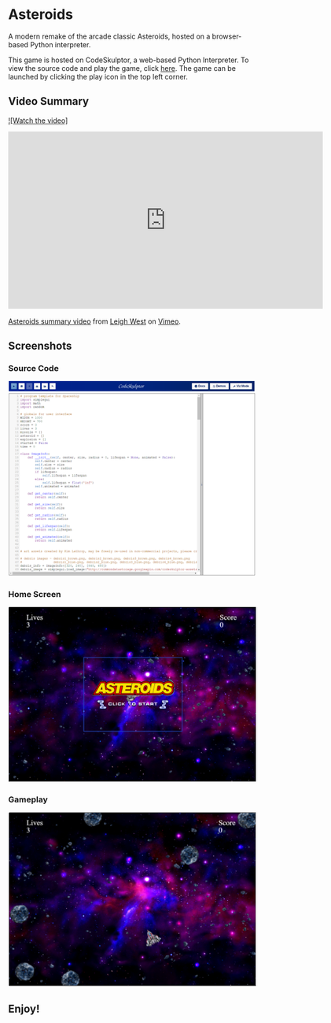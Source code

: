 # Asteroids
A modern remake of the arcade classic Asteroids, hosted on a browser-based Python interpreter.

This game is hosted on CodeSkulptor, a web-based Python Interpreter. To view the source code and play the game, click [here](http://www.codeskulptor.org/#user48_CJ1QctTrq9_4.py). The game can be launched by clicking the play icon in the top left corner.

## Video Summary

[![Watch the video]](https://vimeo.com/509641149)

<iframe src="https://player.vimeo.com/video/509641149" width="640" height="360" frameborder="0" allow="autoplay; fullscreen; picture-in-picture" allowfullscreen></iframe>
<p><a href="https://vimeo.com/509641149">Asteroids summary video</a> from <a href="https://vimeo.com/user127722423">Leigh West</a> on <a href="https://vimeo.com">Vimeo</a>.</p>

## Screenshots

### Source Code

![](/Screenshots/SourceCode.PNG?raw=true "Source Code")

### Home Screen

![](/Screenshots/HomeScreen.PNG?raw=true "Home Screen")

### Gameplay

![](/Screenshots/GameplayPNG.PNG?raw=true "Gameplay")


## Enjoy!
